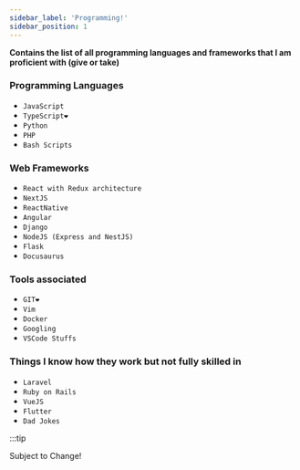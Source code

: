 ```yaml
---
sidebar_label: 'Programming!'
sidebar_position: 1
---
```


**Contains the list of all programming languages and frameworks that I am proficient with (give or take)**

### Programming Languages

- ```JavaScript```
- ```TypeScript❤️```
- ```Python```
- ```PHP```
- ```Bash Scripts```
 
### Web Frameworks
- ```React with Redux architecture```
- ```NextJS```
- ```ReactNative```
- ```Angular```
- ```Django```
- ```NodeJS (Express and NestJS)```
- ```Flask```
- ```Docusaurus```

### Tools associated
- ```GIT❤️```
- ```Vim```
- ```Docker```
- ```Googling```
- ```VSCode Stuffs```

### Things I know how they work but not fully skilled in 
- ```Laravel```
- ```Ruby on Rails```
- ```VueJS```
- ```Flutter```
- ```Dad Jokes```

:::tip

Subject to Change!